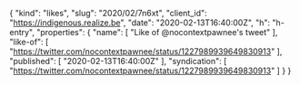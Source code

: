 {
  "kind": "likes",
  "slug": "2020/02/7n6xt",
  "client_id": "https://indigenous.realize.be",
  "date": "2020-02-13T16:40:00Z",
  "h": "h-entry",
  "properties": {
    "name": [
      "Like of @nocontextpawnee's tweet"
    ],
    "like-of": [
      "https://twitter.com/nocontextpawnee/status/1227989939649830913"
    ],
    "published": [
      "2020-02-13T16:40:00Z"
    ],
    "syndication": [
      "https://twitter.com/nocontextpawnee/status/1227989939649830913"
    ]
  }
}
